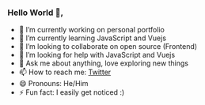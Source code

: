 ### Hello World 👋, 





- 🔭 I’m currently working on personal portfolio
- 🌱 I’m currently learning JavaScript and Vuejs
- 👯 I’m looking to collaborate on open source (Frontend)
- 🤔 I’m looking for help with JavaScript and Vuejs
- 💬 Ask me about anything, love exploring new things
- 📫 How to reach me: [Twitter](https://twitter.com/Mr_AshishM)
- 😄 Pronouns: He/Him
- ⚡ Fun fact: I easily get noticed :)
